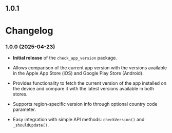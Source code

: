 ## 1.0.1


# Changelog

### 1.0.0 (2025-04-23)

*   **Initial release** of the `check_app_version` package.

*   Allows comparison of the current app version with the versions available in the Apple App Store (iOS) and Google Play Store (Android).

*   Provides functionality to fetch the current version of the app installed on the device and compare it with the latest versions available in both stores.

*   Supports region-specific version info through optional country code parameter.

*   Easy integration with simple API methods: `checkVersion()` and `_shouldUpdate()`.
